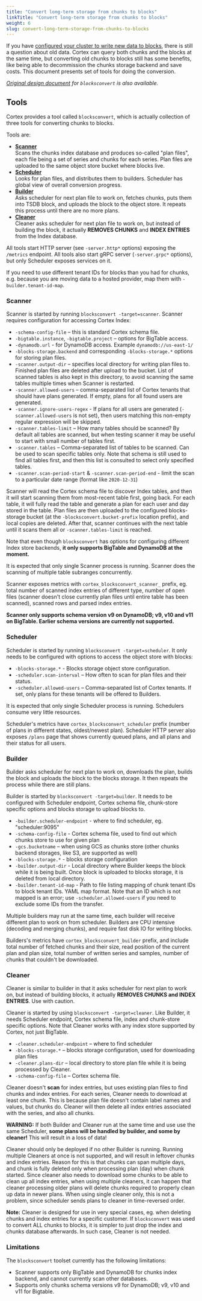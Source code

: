 ```yaml
---
title: "Convert long-term storage from chunks to blocks"
linkTitle: "Convert long-term storage from chunks to blocks"
weight: 6
slug: convert-long-term-storage-from-chunks-to-blocks
---
```


If you have [configured your cluster to write new data to blocks](./migrate-from-chunks-to-blocks.md), there is still a question about old data.
Cortex can query both chunks and the blocks at the same time, but converting old chunks to blocks still has some benefits, like being able to decommission the chunks storage backend and save costs.
This document presents set of tools for doing the conversion.

_[Original design document](https://docs.google.com/document/d/1VI0cgaJmHD0pcrRb3UV04f8szXXGmFKQyqUJnFOcf6Q/edit?usp=sharing) for `blocksconvert` is also available._

## Tools

Cortex provides a tool called `blocksconvert`, which is actually collection of three tools for converting chunks to blocks.

Tools are:

- [**Scanner**](#scanner)<br />
  Scans the chunks index database and produces so-called "plan files", each file being a set of series and chunks for each series. Plan files are uploaded to the same object store bucket where blocks live.
- [**Scheduler**](#scheduler)<br />
  Looks for plan files, and distributes them to builders. Scheduler has global view of overall conversion progress.
- [**Builder**](#builder)<br />
  Asks scheduler for next plan file to work on, fetches chunks, puts them into TSDB block, and uploads the block to the object store. It repeats this process until there are no more plans.
- [**Cleaner**](#cleaner)<br />
  Cleaner asks scheduler for next plan file to work on, but instead of building the block, it actually **REMOVES CHUNKS** and **INDEX ENTRIES** from the Index database.

All tools start HTTP server (see `-server.http*` options) exposing the `/metrics` endpoint.
All tools also start gRPC server (`-server.grpc*` options), but only Scheduler exposes services on it.

If you need to use different tenant IDs for blocks than you had for chunks, e.g. because you are moving data to a hosted provider, map them with `-builder.tenant-id-map`.

### Scanner

Scanner is started by running `blocksconvert -target=scanner`. Scanner requires configuration for accessing Cortex Index:

- `-schema-config-file` – this is standard Cortex schema file.
- `-bigtable.instance`, `-bigtable.project` – options for BigTable access.
- `-dynamodb.url` - for DynamoDB access.  Example `dynamodb://us-east-1/`
- `-blocks-storage.backend` and corresponding `-blocks-storage.*` options for storing plan files.
- `-scanner.output-dir` – specifies local directory for writing plan files to. Finished plan files are deleted after upload to the bucket. List of scanned tables is also kept in this directory, to avoid scanning the same tables multiple times when Scanner is restarted.
- `-scanner.allowed-users` – comma-separated list of Cortex tenants that should have plans generated. If empty, plans for all found users are generated.
- `-scanner.ignore-users-regex` - If plans for all users are generated (`-scanner.allowed-users` is not set), then users matching this non-empty regular expression will be skipped.
- `-scanner.tables-limit` – How many tables should be scanned? By default all tables are scanned, but when testing scanner it may be useful to start with small number of tables first.
- `-scanner.tables` – Comma-separated list of tables to be scanned. Can be used to scan specific tables only. Note that schema is still used to find all tables first, and then this list is consulted to select only specified tables.
- `-scanner.scan-period-start` & `-scanner.scan-period-end` - limit the scan to a particular date range (format like `2020-12-31`)

Scanner will read the Cortex schema file to discover Index tables, and then it will start scanning them from most-recent table first, going back.
For each table, it will fully read the table and generate a plan for each user and day stored in the table.
Plan files are then uploaded to the configured blocks-storage bucket (at the `-blocksconvert.bucket-prefix` location prefix), and local copies are deleted.
After that, scanner continues with the next table until it scans them all or `-scanner.tables-limit` is reached.

Note that even though `blocksconvert` has options for configuring different Index store backends, **it only supports BigTable and DynamoDB at the moment.**

It is expected that only single Scanner process is running.
Scanner does the scanning of multiple table subranges concurrently.

Scanner exposes metrics with `cortex_blocksconvert_scanner_` prefix, eg. total number of scanned index entries of different type, number of open files (scanner doesn't close currently plan files until entire table has been scanned), scanned rows and parsed index entries.

**Scanner only supports schema version v9 on DynamoDB; v9, v10 and v11 on BigTable. Earlier schema versions are currently not supported.**

### Scheduler

Scheduler is started by running `blocksconvert -target=scheduler`. It only needs to be configured with options to access the object store with blocks:

- `-blocks-storage.*` - Blocks storage object store configuration.
- `-scheduler.scan-interval` – How often to scan for plan files and their status.
- `-scheduler.allowed-users` – Comma-separated list of Cortex tenants. If set, only plans for these tenants will be offered to Builders.

It is expected that only single Scheduler process is running. Schedulers consume very little resources.

Scheduler's metrics have `cortex_blocksconvert_scheduler` prefix (number of plans in different states, oldest/newest plan).
Scheduler HTTP server also exposes  `/plans` page that shows currently queued plans, and all plans and their status for all users.

### Builder

Builder asks scheduler for next plan to work on, downloads the plan, builds the block and uploads the block to the blocks storage. It then repeats the process while there are still plans.

Builder is started by `blocksconvert -target=builder`. It needs to be configured with Scheduler endpoint, Cortex schema file, chunk-store specific options and blocks storage to upload blocks to.

- `-builder.scheduler-endpoint` - where to find scheduler, eg. "scheduler:9095"
- `-schema-config-file` - Cortex schema file, used to find out which chunks store to use for given plan
- `-gcs.bucketname` – when using GCS as chunks store (other chunks backend storages, like S3, are supported as well)
- `-blocks-storage.*` - blocks storage configuration
- `-builder.output-dir` - Local directory where Builder keeps the block while it is being built. Once block is uploaded to blocks storage, it is deleted from local directory.
- `-builder.tenant-id-map` - Path to file listing mapping of chunk tenant IDs to block tenant IDs. YAML map format. Note that an ID which is not mapped is an error; use `-scheduler.allowed-users` if you need to exclude some IDs from the transfer.

Multiple builders may run at the same time, each builder will receive different plan to work on from scheduler.
Builders are CPU intensive (decoding and merging chunks), and require fast disk IO for writing blocks.

Builders's metrics have `cortex_blocksconvert_builder` prefix, and include total number of fetched chunks and their size, read position of the current plan and plan size, total number of written series and samples, number of chunks that couldn't be downloaded.

### Cleaner

Cleaner is similar to builder in that it asks scheduler for next plan to work on, but instead of building blocks, it actually **REMOVES CHUNKS and INDEX ENTRIES**. Use with caution.

Cleaner is started by using `blocksconvert -target=cleaner`. Like Builder, it needs Scheduler endpoint, Cortex schema file, index and chunk-store specific options. Note that Cleaner works with any index store supported by Cortex, not just BigTable.

- `-cleaner.scheduler-endpoint` – where to find scheduler
- `-blocks-storage.*` – blocks storage configuration, used for downloading plan files
- `-cleaner.plans-dir` – local directory to store plan file while it is being processed by Cleaner.
- `-schema-config-file` – Cortex schema file.

Cleaner doesn't **scan** for index entries, but uses existing plan files to find chunks and index entries. For each series, Cleaner needs to download at least one chunk. This is because plan file doesn't contain label names and values, but chunks do. Cleaner will then delete all index entries associated with the series, and also all chunks.

**WARNING:** If both Builder and Cleaner run at the same time and use use the same Scheduler, **some plans will be handled by builder, and some by cleaner!** This will result in a loss of data!

Cleaner should only be deployed if no other Builder is running. Running multiple Cleaners at once is not supported, and will result in leftover chunks and index entries. Reason for this is that chunks can span multiple days, and chunk is fully deleted only when processing plan (day) when chunk started. Since cleaner also needs to download some chunks to be able to clean up all index entries, when using multiple cleaners, it can happen that cleaner processing older plans will delete chunks required to properly clean up data in newer plans. When using single cleaner only, this is not a problem, since scheduler sends plans to cleaner in time-reversed order.

**Note:** Cleaner is designed for use in very special cases, eg. when deleting chunks and index entries for a specific customer. If `blocksconvert` was used to convert ALL chunks to blocks, it is simpler to just drop the index and chunks database afterwards. In such case, Cleaner is not needed.

### Limitations

The `blocksconvert` toolset currently has the following limitations:

- Scanner supports only BigTable and DynamoDB for chunks index backend, and cannot currently scan other databases.
- Supports only chunks schema versions v9 for DynamoDB; v9, v10 and v11 for Bigtable.
